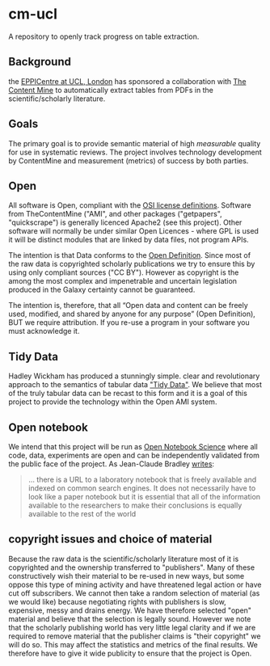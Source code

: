 # cm-ucl
A repository to openly track progress on table extraction.

## Background
the [EPPICentre at UCL, London](http://eppi.ioe.ac.uk/cms/) has sponsored a collaboration with [The Content Mine](www.contentmine.org) to automatically extract tables from PDFs in the scientific/scholarly literature. 

## Goals
The primary goal is to provide semantic material of high *measurable* quality for use in systematic reviews. The project involves technology development by ContentMine and measurement (metrics) of success by both parties.

## Open
All software is Open, compliant with the [OSI license definitions](https://opensource.org/licenses). Software from TheContentMine ("AMI", and other packages ("getpapers", "quickscrape") is generally licenced Apache2 (see this project). Other software will normally be under similar Open Licences - where GPL is used it will be distinct modules that are linked by data files, not program APIs.

The intention is that Data conforms to the [Open Definition](http://opendefinition.org). Since most of the raw data is copyrighted scholarly publications we try to ensure this by using only compliant sources ("CC BY"). However as copyright is the among the most complex and impenetrable and uncertain legislation produced in the Galaxy certainty cannot be guaranteed. 

The intention is, therefore, that all “Open data and content can be freely used, modified, and shared by anyone for any purpose” (Open Definition), BUT we require attribution. If you re-use a program in your software you must acknowledge it. 

## Tidy Data
Hadley Wickham has produced a stunningly simple. clear and revolutionary approach to the semantics of tabular data ["Tidy Data"](http://vita.had.co.nz/papers/tidy-data.pdf). We believe that most of the truly tabular data can be recast to this form and it is a goal of this project to provide the technology within the Open AMI system.


## Open notebook
We intend that this project will be run as [Open Notebook Science](https://en.wikipedia.org/wiki/Open_notebook_science) where all code, data, experiments are open and can be independently validated from the public face of the project. As Jean-Claude Bradley [writes](http://drexel-coas-elearning.blogspot.co.uk/2006/09/open-notebook-science.html):
<blockquote>
... there is a URL to a laboratory notebook that is freely available and indexed on common search engines. It does not necessarily have to look like a paper notebook but it is essential that all of the information available to the researchers to make their conclusions is equally available to the rest of the world
</blockquote>

## copyright issues and choice of material
Because the raw data is the scientific/scholarly literature most of it is copyrighted and the ownership transferred to "publishers". Many of these constructively wish their material to be re-used in new ways, but some oppose this type of mining activity and have threatened legal action or have cut off subscribers. We cannot then take a random selection of material (as we would like) because negotiating rights with publishers is slow, expensive, messy and drains energy. We have therefore selected "open" material and believe that the selection is legally sound. However we note that the scholarly publishing world has very little legal clarity and if we are required to remove material that the publisher claims is "their copyright" we will do so. This may affect the statistics and metrics of the final results. We therefore have to give it wide publicity to ensure that the project is Open.

